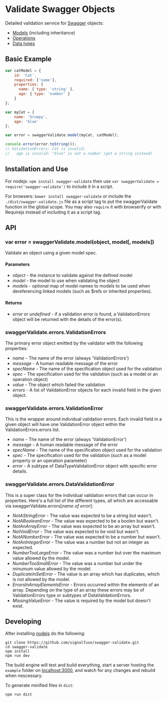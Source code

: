 # Validate Swagger Objects

Detailed validation service for [Swagger](https://github.com/wordnik/swagger-spec/blob/master/versions/1.2.md) objects:
* [Models](https://github.com/wordnik/swagger-spec/blob/master/versions/1.2.md#527-model-object) (including inheritance)
* [Operations](https://github.com/wordnik/swagger-spec/blob/master/versions/1.2.md#523-operation-object)
* [Data types](https://github.com/wordnik/swagger-spec/blob/master/versions/1.2.md#433-data-type-fields)

## Basic Example
```javascript
var catModel = {
    id: 'Cat',
    required: ['name'],
    properties: {
      name: { type: 'string' },
      age: { type: 'number' }
    }
};

var myCat = {
    name: 'Grumpy',
    age: 'blue'
};

var error = swaggerValidate.model(myCat, catModel);

console.error(error.toString());
// ValidationErrors: Cat is invalid:
//   age is invalid: "blue" is not a number (got a string instead)
```

## Installation and Use
For nodejs: `npm install swagger-validate` then use `var swaggerValidate = require('swagger-validate')` to include it in a script.

For browsers: `bower install swagger-validate` or include the `./dist/swagger-validate.js` file as a script tag to put the swaggerValidate function in the global scope. You may also `require` it with browserify or with Requirejs instead of including it as a script tag.

## API

### var error = swaggerValidate.model(object, model[, models])
Validate an object using a given model spec.

#### Parameters
* *object* - the instance to validate against the defined model
* *model* - the model to use when validating the object
* *models* - optional map of model names to models to be used when dereferencing linked models (such as $refs or inherited properties).

#### Returns
* *error* or *undefined* - if a validation error is found, a ValidationErrors object will be returned with the details of the error(s).

### swaggerValidate.errors.ValidationErrors
The primary error object emitted by the validator with the following properties:
* *name* - The name of the error (always 'ValidationErrors')
* *message* - A human readable message of the error
* *specName* - The name of the specification object used for the validation
* *spec* - The specification used for the validation (such as a model or an operation object)
* *value* - The object which failed the validation
* *errors* - A list of ValidationError objects for each invalid field in the given object.

### swaggerValidate.errors.ValidationError
This is the wrapper around individual validation errors. Each invalid field in a given object will have one ValidationError object within the ValidationErrors.errors list.

* *name* - The name of the error (always 'ValidationError')
* *message* - A human readable message of the error
* *specName* - The name of the specification object used for the validation
* *spec* - The specification used for the validation (such as a model property or an operation parameter)
* *error* - A subtype of DataTypeValidationError object with specific error details.

### swaggerValidate.errors.DataValidationError
This is a super class for the individual validation errors that can occur in properties. Here's a full list of the different types, all which are accessable via swaggerValidate.errors[*name of error*]:
* *NotAStringError* - The value was expected to be a string but wasn't.
* *NotABooleanError* - The value was expected to be a boolen but wasn't.
* *NotAnArrayError* - The value was expected to be an array but wasn't.
* *NotVoidError* - The value was expected to be void but wasn't.
* *NotANumberError* - The value was expected to be a number but wasn't.
* *NotAnIntegerError* - The value was a number but not an integer as expected.
* *NumberTooLargeError* - The value was a number but over the maximum value allowed by the model.
* *NumberTooSmallError* - The value was a number but under the minumum value allowed by the model.
* *DuplicateInSetError* - The value is an array which has duplicates, which is not allowed by the model.
* *ErrorsInArrayElementsError* - Errors occurred within the elements of an array. Depending on the type of an array these errors may be of ValidationErrors type or subtypes of DataValidationErrors.
* *MissingValueError* - The value is required by the model but doesn't exist.

## Developing
After installing [nodejs](http://nodejs.org) do the following:

```shell
git clone https://github.com/signalfuse/swagger-validate.git
cd swagger-validate
npm install
npm run dev
```
The build engine will test and build everything, start a server hosting the `example` folder on [localhost:3000](http://localhost:3000), and watch for any changes and rebuild when nescessary.

To generate minified files in `dist`:
```shell
npm run dist
```
